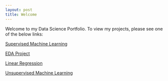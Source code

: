 ```yaml
---
layout: post
title: Welcome
---
```


Welcome to my Data Science Portfolio. To view my projects, please see one of the below links:



[Supervised Machine Learning](https://prathapr91.github.io/Classification_Spotify/)

[EDA Project](https://prathapr91.github.io/EDA_Project/)

[Linear Regression](https://prathapr91.github.io/Linear_Regression/)

[Unsupervised Machine Learning](https://prathapr91.github.io/NLP_Movies/)
